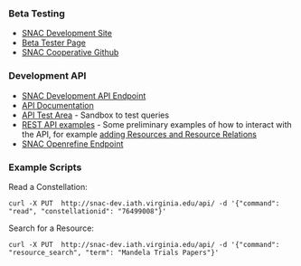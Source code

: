 


### Beta Testing
* [SNAC Development Site](http://snac-dev.iath.virginia.edu/)
* [Beta Tester Page](https://github.com/snac-cooperative/snac/wiki/Beta-Testing)
* [SNAC Cooperative Github](https://github.com/snac-cooperative)


### Development API
* [SNAC Development API Endpoint](http://snac-dev.iath.virginia.edu/api)
* [API Documentation](http://snac-dev.iath.virginia.edu/api_help)
* [API Test Area](http://snac-dev.iath.virginia.edu/api_test) - Sandbox to test queries
* [REST API examples](https://github.com/snac-cooperative/Rest-API-Examples) - Some preliminary examples of how to interact with the API, for example [adding Resources and Resource Relations](https://github.com/snac-cooperative/Rest-API-Examples/blob/master/modification/json_examples/add_resource_and_relation.md)
* [SNAC Openrefine Endpoint](http://openrefine.snaccooperative.org/)



### Example Scripts

Read a Constellation:

`curl -X PUT  http://snac-dev.iath.virginia.edu/api/ -d '{"command": "read", "constellationid": "76499008"}'`

Search for a Resource:

`curl -X PUT  http://snac-dev.iath.virginia.edu/api/ -d '{"command": "resource_search", "term": "Mandela Trials Papers"}'`
